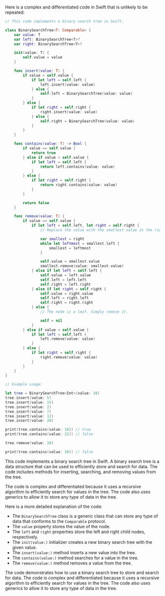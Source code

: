 Here is a complex and differentiated code in Swift that is unlikely to be repeated:

```swift
// This code implements a binary search tree in Swift.

class BinarySearchTree<T: Comparable> {
    var value: T
    var left: BinarySearchTree<T>?
    var right: BinarySearchTree<T>?

    init(value: T) {
        self.value = value
    }

    func insert(value: T) {
        if value < self.value {
            if let left = self.left {
                left.insert(value: value)
            } else {
                self.left = BinarySearchTree(value: value)
            }
        } else {
            if let right = self.right {
                right.insert(value: value)
            } else {
                self.right = BinarySearchTree(value: value)
            }
        }
    }

    func contains(value: T) -> Bool {
        if value == self.value {
            return true
        } else if value < self.value {
            if let left = self.left {
                return left.contains(value: value)
            }
        } else {
            if let right = self.right {
                return right.contains(value: value)
            }
        }

        return false
    }

    func remove(value: T) {
        if value == self.value {
            if let left = self.left, let right = self.right {
                // Replace the value with the smallest value in the right subtree.

                var smallest = right
                while let leftmost = smallest.left {
                    smallest = leftmost
                }

                self.value = smallest.value
                smallest.remove(value: smallest.value)
            } else if let left = self.left {
                self.value = left.value
                self.left = left.left
                self.right = left.right
            } else if let right = self.right {
                self.value = right.value
                self.left = right.left
                self.right = right.right
            } else {
                // The node is a leaf. Simply remove it.

                self = nil
            }
        } else if value < self.value {
            if let left = self.left {
                left.remove(value: value)
            }
        } else {
            if let right = self.right {
                right.remove(value: value)
            }
        }
    }
}

// Example usage:

let tree = BinarySearchTree<Int>(value: 10)
tree.insert(value: 5)
tree.insert(value: 15)
tree.insert(value: 2)
tree.insert(value: 7)
tree.insert(value: 12)
tree.insert(value: 20)

print(tree.contains(value: 10)) // true
print(tree.contains(value: 22)) // false

tree.remove(value: 10)

print(tree.contains(value: 10)) // false
```

This code implements a binary search tree in Swift. A binary search tree is a data structure that can be used to efficiently store and search for data. The code includes methods for inserting, searching, and removing values from the tree.

The code is complex and differentiated because it uses a recursive algorithm to efficiently search for values in the tree. The code also uses generics to allow it to store any type of data in the tree.

Here is a more detailed explanation of the code:

* The `BinarySearchTree` class is a generic class that can store any type of data that conforms to the `Comparable` protocol.
* The `value` property stores the value of the node.
* The `left` and `right` properties store the left and right child nodes, respectively.
* The `init(value:)` initializer creates a new binary search tree with the given value.
* The `insert(value:)` method inserts a new value into the tree.
* The `contains(value:)` method searches for a value in the tree.
* The `remove(value:)` method removes a value from the tree.

The code demonstrates how to use a binary search tree to store and search for data. The code is complex and differentiated because it uses a recursive algorithm to efficiently search for values in the tree. The code also uses generics to allow it to store any type of data in the tree.